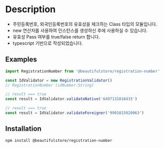 # Description

- 주민등록번호, 외국인등록번호의 유효성을 체크하는 Class 타입의 모듈입니다.
- new 연산자를 사용하여 인스턴스를 생성하신 후에 사용하실 수 있습니다.
- 유효성 Pass 여부를 true/false return 합니다.
- typescript 기반으로 작성되었습니다.

## Examples

```ts
import RegistrationNumber from '@beautifulstore/registration-number'

const IdValidator = new RegistrationValidator()
// RegistrationNumber (idNumber:String)

// result === true
const result = IdValidator.validateNative('6407131018433')

// result === true
const result = IdValidator.validateForeigner('9901015020063')
```

## Installation

```bash
npm install @beautifulstore/registration-number
```
